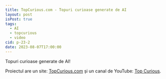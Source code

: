 ```yaml
---
title: TopCurious.com - Topuri curioase generate de AI
layout: post
isPost: true
tags:
  - AI
  - topcurious
  - video
cid: p-23-2
date: 2023-08-07T17:00:00
---
```


Topuri curioase generate de AI!

Proiectul are un site: [TopCurious.com](https://www.topcurious.com) și un canal de YouTube: [Top Curious](https://www.youtube.com/@top-curious).

